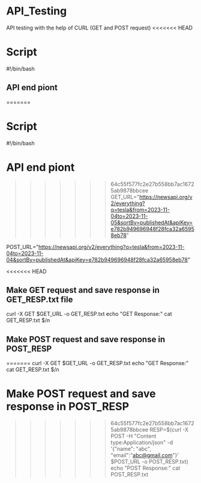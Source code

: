# API_Testing
API testing with the help of CURL (GET and POST request) 
<<<<<<< HEAD
# Script 
#!/bin/bash
## API end piont
=======

# Script
#!/bin/bash
# API end piont
>>>>>>> 64c55f577fc2e27b558bb7ac16725ab9878bbcee
GET_URL="https://newsapi.org/v2/everything?q=tesla&from=2023-11-04to=2023-11-05&sortBy=publishedAt&apiKey=e782b949696948f28fca32a65958eb78"

POST_URL="https://newsapi.org/v2/everything?q=tesla&from=2023-11-04to=2023-11-04&sortBy=publishedAt&apiKey=e782b949696948f28fca32a65958eb78"

<<<<<<< HEAD
## Make GET request and save response in GET_RESP.txt file
curl -X GET $GET_URL -o GET_RESP.txt
echo "GET Response:"
cat GET_RESP.txt $/n
## Make POST request and save response in POST_RESP
=======
curl -X GET $GET_URL -o GET_RESP.txt
echo "GET Response:"
cat GET_RESP.txt $/n
# Make POST request and save response in POST_RESP
>>>>>>> 64c55f577fc2e27b558bb7ac16725ab9878bbcee
RESP=$(curl -X POST -H "Content type:Application/json" -d '{"name": "abc", "email":"abc@gmail.com"}' $POST_URL -o POST_RESP.txt)
echo "POST Response:"
cat POST_RESP.txt
